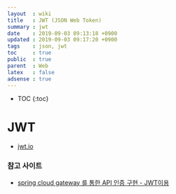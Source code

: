 ```yaml
---
layout  : wiki
title   : JWT (JSON Web Token) 
summary : jwt
date    : 2019-09-03 09:13:18 +0900
updated : 2019-09-03 09:17:20 +0900
tags    : json, jwt
toc     : true
public  : true
parent  : Web
latex   : false
adsense : true
---
```

* TOC
{:toc}

# JWT

* [jwt.io](https://jwt.io/) 


### 참고 사이트

* [spring cloud gateway 를 통한 API 인증 구현 - JWT이용](https://spring.io/blog/2019/08/16/securing-services-with-spring-cloud-gateway)
